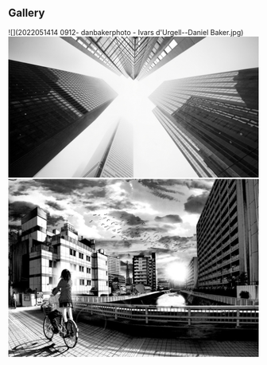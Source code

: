 ## Gallery

![](2022051414 0912- danbakerphoto - Ivars d'Urgell--Daniel Baker.jpg)
![](618264c7290f1.jpg)
![](wallhaven-n61jqx.jpg)
